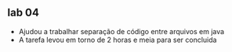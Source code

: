 ## lab 04

* Ajudou a trabalhar separação de código entre arquivos em java
* A tarefa levou em torno de 2 horas e meia para ser concluida
